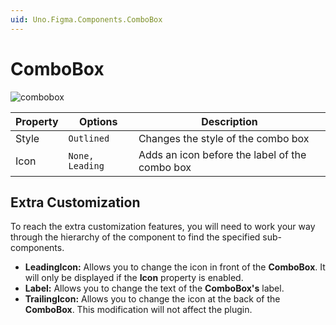 ```yaml
---
uid: Uno.Figma.Components.ComboBox
---
```


# ComboBox

![combobox](./images/combobox.png)

| Property | Options         | Description                                    |
| -------- | --------------- | ---------------------------------------------- |
| Style    | `Outlined`      | Changes the style of the combo box             |
| Icon     | `None, Leading` | Adds an icon before the label of the combo box |

## Extra Customization

To reach the extra customization features, you will need to work your way through the hierarchy of the component to find the specified sub-components.

- **LeadingIcon:** Allows you to change the icon in front of the **ComboBox**. It will only be displayed if  the **Icon** property is enabled.
- **Label:** Allows you to change the text of the **ComboBox's** label.
- **TrailingIcon:** Allows you to change the icon at the back of the **ComboBox**. This modification will not affect the plugin.
